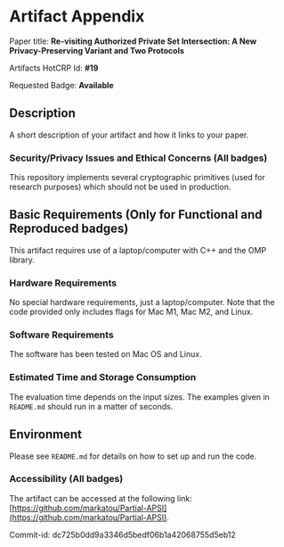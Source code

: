 # Artifact Appendix

Paper title: **Re-visiting Authorized Private Set Intersection: A New Privacy-Preserving Variant and Two Protocols**

Artifacts HotCRP Id: **#19** 

Requested Badge: **Available**

## Description
A short description of your artifact and how it links to your paper.

### Security/Privacy Issues and Ethical Concerns (All badges)
This repository implements several cryptographic primitives (used for research purposes) which should not be used in production.
## Basic Requirements (Only for Functional and Reproduced badges)
This artifact requires use of a laptop/computer with C++ and the OMP library.

### Hardware Requirements
No special hardware requirements, just a laptop/computer. Note that the code provided only includes flags for Mac M1, Mac M2, and Linux.

### Software Requirements
The software has been tested on Mac OS and Linux. 

### Estimated Time and Storage Consumption
The evaluation time depends on the input sizes. The examples given in `README.md` should run in a matter of seconds. 

## Environment
Please see `README.md` for details on how to set up and run the code.

### Accessibility (All badges)
The artifact can be accessed at the following link: [https://github.com/markatou/Partial-APSI](https://github.com/markatou/Partial-APSI).

Commit-id: dc725b0dd9a3346d5bedf06b1a42068755d5eb12 

